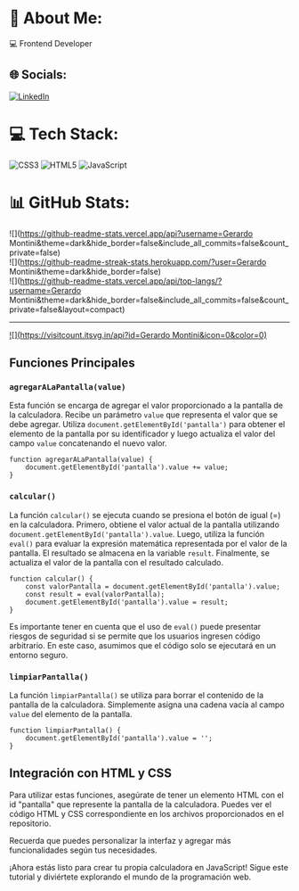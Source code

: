 
# 💫 About Me:
💻 Frontend Developer


## 🌐 Socials:
[![LinkedIn](https://img.shields.io/badge/LinkedIn-%230077B5.svg?logo=linkedin&logoColor=white)](https://linkedin.com/in/https://www.linkedin.com/in/gerardo-montini/) 

# 💻 Tech Stack:
![CSS3](https://img.shields.io/badge/css3-%231572B6.svg?style=for-the-badge&logo=css3&logoColor=white) ![HTML5](https://img.shields.io/badge/html5-%23E34F26.svg?style=for-the-badge&logo=html5&logoColor=white) ![JavaScript](https://img.shields.io/badge/javascript-%23323330.svg?style=for-the-badge&logo=javascript&logoColor=%23F7DF1E)
# 📊 GitHub Stats:
![](https://github-readme-stats.vercel.app/api?username=Gerardo Montini&theme=dark&hide_border=false&include_all_commits=false&count_private=false)<br/>
![](https://github-readme-streak-stats.herokuapp.com/?user=Gerardo Montini&theme=dark&hide_border=false)<br/>
![](https://github-readme-stats.vercel.app/api/top-langs/?username=Gerardo Montini&theme=dark&hide_border=false&include_all_commits=false&count_private=false&layout=compact)

---
[![](https://visitcount.itsvg.in/api?id=Gerardo Montini&icon=0&color=0)](https://visitcount.itsvg.in)

<!-- Proudly created with GPRM ( https://gprm.itsvg.in ) -->


## Funciones Principales

### `agregarALaPantalla(value)`

Esta función se encarga de agregar el valor proporcionado a la pantalla de la calculadora. Recibe un parámetro `value` que representa el valor que se debe agregar. Utiliza `document.getElementById('pantalla')` para obtener el elemento de la pantalla por su identificador y luego actualiza el valor del campo `value` concatenando el nuevo valor.

    function agregarALaPantalla(value) {
        document.getElementById('pantalla').value += value;
    }

### `calcular()`

La función `calcular()` se ejecuta cuando se presiona el botón de igual (=) en la calculadora. Primero, obtiene el valor actual de la pantalla utilizando `document.getElementById('pantalla').value`. Luego, utiliza la función `eval()` para evaluar la expresión matemática representada por el valor de la pantalla. El resultado se almacena en la variable `result`. Finalmente, se actualiza el valor de la pantalla con el resultado calculado.

    function calcular() {
        const valorPantalla = document.getElementById('pantalla').value;
        const result = eval(valorPantalla);
        document.getElementById('pantalla').value = result;
    }

Es importante tener en cuenta que el uso de `eval()` puede presentar riesgos de seguridad si se permite que los usuarios ingresen código arbitrario. En este caso, asumimos que el código solo se ejecutará en un entorno seguro.

### `limpiarPantalla()`

La función `limpiarPantalla()` se utiliza para borrar el contenido de la pantalla de la calculadora. Simplemente asigna una cadena vacía al campo `value` del elemento de la pantalla.

    function limpiarPantalla() {
        document.getElementById('pantalla').value = '';
    }

## Integración con HTML y CSS

Para utilizar estas funciones, asegúrate de tener un elemento HTML con el id "pantalla" que represente la pantalla de la calculadora. Puedes ver el código HTML y CSS correspondiente en los archivos proporcionados en el repositorio.

Recuerda que puedes personalizar la interfaz y agregar más funcionalidades según tus necesidades.

¡Ahora estás listo para crear tu propia calculadora en JavaScript! Sigue este tutorial y diviértete explorando el mundo de la programación web.
